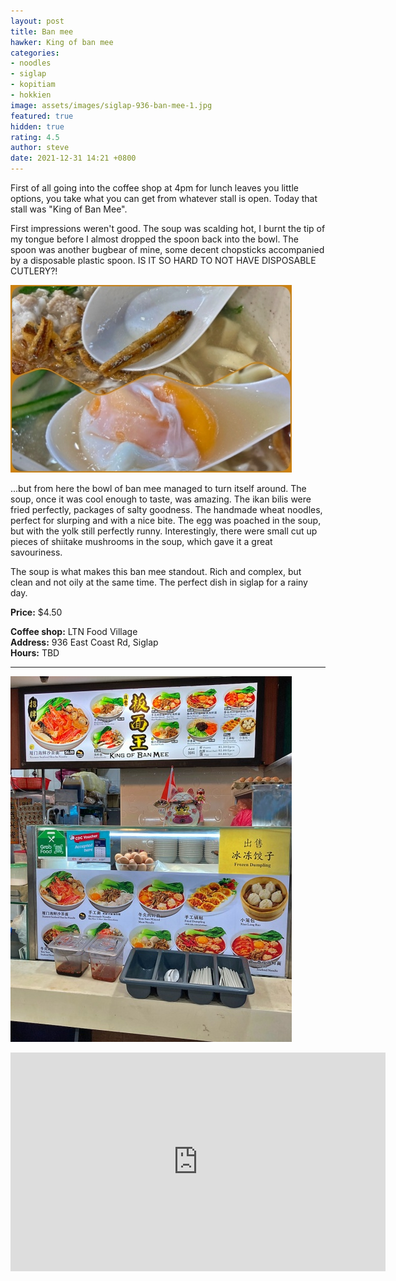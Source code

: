 ```yaml
---
layout: post
title: Ban mee
hawker: King of ban mee
categories:
- noodles
- siglap
- kopitiam
- hokkien
image: assets/images/siglap-936-ban-mee-1.jpg
featured: true
hidden: true
rating: 4.5
author: steve
date: 2021-12-31 14:21 +0800
---
```

First of all going into the coffee shop at 4pm for lunch leaves you little options, you take what you can get from whatever stall is open. Today that stall was "King of Ban Mee".

First impressions weren't good. The soup was scalding hot, I burnt the tip of my tongue before I almost dropped the spoon back into the bowl. The spoon was another bugbear of mine, some decent chopsticks accompanied by a disposable plastic spoon. IS IT SO HARD TO NOT HAVE DISPOSABLE CUTLERY?!

![Egg and Ikan Bilis](/assets/images/siglap-936-ban-mee-5.jpg "Egg and Ikan Bilis")

...but from here the bowl of ban mee managed to turn itself around. The soup, once it was cool enough to taste, was amazing. The ikan bilis were fried perfectly, packages of salty goodness. The handmade wheat noodles, perfect for slurping and with a nice bite. The egg was poached in the soup, but with the yolk still perfectly runny. Interestingly, there were small cut up pieces of shiitake mushrooms in the soup, which gave it a great savouriness.

The soup is what makes this ban mee standout. Rich and complex, but clean and not oily at the same time. The perfect dish in siglap for a rainy day.

**Price:** $4.50  

**Coffee shop:** LTN Food Village  
**Address:** 936 East Coast Rd, Siglap  
**Hours:** TBD  

***  

![King of Ban Mee](/assets/images/siglap-936-ban-mee-4.jpg "King of Ban Mee")

<iframe src="https://www.google.com/maps/embed?pb=!1m14!1m8!1m3!1d15955.086813156933!2d103.9255317!3d1.3123947!3m2!1i1024!2i768!4f13.1!3m3!1m2!1s0x0%3A0x8579d6c94625a6a6!2s936%20LTN%20Food%20House!5e0!3m2!1sen!2ssg!4v1569412280651!5m2!1sen!2ssg" width="600" height="350" frameborder="0" style="border:0;" allowfullscreen=""></iframe>